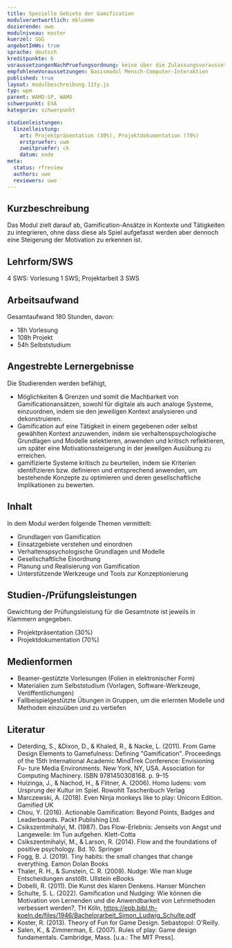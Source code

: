 ```yaml
---
title: Spezielle Gebiete der Gamification
modulverantwortlich: mbluemm
dozierende: uwm
modulniveau: master
kuerzel: SGG
angebotImWs: true
sprache: deutsch
kreditpunkte: 6
voraussetzungenNachPruefungsordnung: keine über die Zulassungsvoraussetzungen zum Studium hinausgehenden
empfohleneVoraussetzungen: Basismodul Mensch-Computer-Interaktion
published: true
layout: modulbeschreibung.11ty.js
typ: wpm
parent: WAMO-SP, WAMO
schwerpunkt: EXA
kategorie: schwerpunkt

studienleistungen:
  Einzelleistung:
    art: Projektpräsentation (30%), Projektdokumentation (70%)
    erstpruefer: uwm
    zweitpruefer: ck 
    datum: ende
meta:
  status: rfreview    
  authors: uwe
  reviewers: uwe
---
```


## Kurzbeschreibung
Das Modul zielt darauf ab, Gamification-Ansätze in Kontexte und Tätigkeiten zu integrieren, ohne dass diese als Spiel aufgefasst werden aber dennoch 
eine Steigerung der Motivation zu erkennen ist. 

## Lehrform/SWS 
4 SWS: Vorlesung 1 SWS; Projektarbeit 3 SWS

## Arbeitsaufwand 
Gesamtaufwand 180 Stunden, davon:
- 18h Vorlesung 
- 108h Projekt
- 54h Selbststudium 

## Angestrebte Lernergebnisse
Die Studierenden werden befähigt,
- Möglichkeiten & Grenzen und somit die Machbarkeit von Gamificationansätzen, sowohl für digitale als auch analoge Systeme, einzuordnen, indem sie den 
  jeweiligen Kontext analysieren und dekonstruieren.
- Gamification auf eine Tätigkeit in einem gegebenen oder selbst gewählten Kontext anzuwenden, indem sie verhaltenspsychologische Grundlagen und Modelle 
  selektieren, anwenden und kritisch reflektieren, um später eine Motivationssteigerung in der jeweilgen Ausübung zu erreichen. 
- gamifizierte Systeme kritisch zu beurteilen, indem sie Kriterien identifizieren bzw. definieren und entsprechend anwenden, um bestehende Konzepte zu 
  optimieren und deren gesellschaftliche Implikationen zu bewerten.

## Inhalt
In dem Modul werden folgende Themen vermittelt:
- Grundlagen von Gamification
- Einsatzgebiete verstehen und einordnen
- Verhaltenspsychologische Grundlagen und Modelle
- Gesellschaftliche Einordnung
- Planung und Realisierung von Gamification
- Unterstützende Werkzeuge und Tools zur Konzeptionierung

## Studien-/Prüfungsleistungen
Gewichtung der Prüfungsleistung für die Gesamtnote ist jeweils in Klammern angegeben.
- Projektpräsentation (30%)
- Projektdokumentation (70%)

## Medienformen
- Beamer-gestützte Vorlesungen (Folien in elektronischer Form)
- Materialien zum Selbststudium (Vorlagen, Software-Werkzeuge, Veröffentlichungen)
- Fallbeispielgestützte Übungen in Gruppen, um die erlernten Modelle und Methoden einzuüben und zu vertiefen

## Literatur
* Deterding, S., &Dixon, D., & Khaled, R., & Nacke, L. (2011). From Game Design Elements to Gamefulness: Defining "Gamification". Proceedings of the 15th International Academic MindTrek Conference: Envisioning Fu-
ture Media Environments. New York, NY, USA. Association for Computing Machinery. ISBN 9781450308168. p. 9–15
* Huizinga, J., & Nachod, H., & Flitner, A. (2006). Homo ludens: vom Ursprung der Kultur im Spiel. Rowohlt Taschenbuch Verlag
* Marczewski, A. (2018). Even Ninja monkeys like to play: Unicorn Edition. Gamified UK
* Chou, Y. (2016). Actionable Gamification: Beyond Points, Badges and Leaderboards. Packt Publishing Ltd.
* Csikszentmihalyi, M. (1987). Das Flow-Erlebnis: Jenseits von Angst und Langeweile: Im Tun aufgehen. Klett-Cotta
* Csikszentmihalyi, M., & Larson, R. (2014). Flow and the foundations of positive psychology. Bd. 10. Springer
* Fogg, B. J. (2019). Tiny habits: the small changes that change everything. Eamon Dolan Books
* Thaler, R. H., & Sunstein, C. R. (2009). Nudge: Wie man kluge Entscheidungen anstößt. Ullstein eBooks
* Dobelli, R. (2011). Die Kunst des klaren Denkens. Hanser München
* Schulte, S. L. (2022). Gamification und Nudging: Wie können die Motivation von Lernenden und die Anwendbarkeit von Lehrmethoden verbessert werden?, TH Köln, https://epb.bibl.th-koeln.de/files/1946/Bachelorarbeit_Simon_Ludwig_Schulte.pdf
* Koster, R. (2013). Theory of Fun for Game Design. Sebastopol: O'Reilly. 
* Salen, K., & Zimmerman, E. (2007). Rules of play: Game design fundamentals. Cambridge, Mass. [u.a.: The MIT Press]. 
